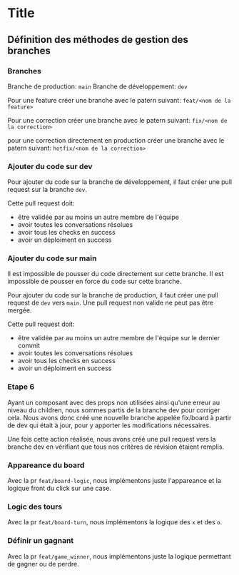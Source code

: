 # Title

## Définition des méthodes de gestion des branches

### Branches
Branche de production: `main`
Branche de développement: `dev`

Pour une feature créer une branche avec le patern suivant: `feat/<nom de la feature>`

Pour une correction créer une branche avec le patern suivant: `fix/<nom de la correction>`

pour une correction directement en production créer une branche avec le patern suivant: `hotfix/<nom de la correction>`

### Ajouter du code sur dev

Pour ajouter du code sur la branche de développement, 
il faut créer une pull request sur la branche `dev`.

Cette pull request doit:
- être validée par au moins un autre membre de l'équipe
- avoir toutes les conversations résolues
- avoir tous les checks en success
- avoir un déploiment en success

### Ajouter du code sur main

Il est impossible de pousser du code directement sur cette branche.
Il est impossible de pousser en force du code sur cette branche.

Pour ajouter du code sur la branche de production, il faut créer une pull request de `dev` vers `main`.
Une pull request non valide ne peut pas être mergée.

Cette pull request doit:
- être validée par au moins un autre membre de l'équipe sur le dernier commit
- avoir toutes les conversations résolues
- avoir tous les checks en success
- avoir un déploiment en success

### Etape 6

Ayant un composant avec des props non utilisées ainsi qu'une erreur au niveau du children,
nous sommes partis de la branche dev pour corriger cela. Nous avons donc créé une nouvelle 
branche appelée fix/board à partir de dev qui était à jour, pour y apporter les modifications nécessaires.

Une fois cette action réalisée, nous avons créé une pull request vers la branche dev en vérifiant que tous
nos critères de révision étaient remplis.

### Appareance du board

Avec la pr `feat/board-logic`, nous implémentons juste l'appareance et la logique front du click sur une case.

### Logic des tours

Avec la pr `feat/board-turn`, nous implémentons la logique des `x` et des `o`.

### Définir un gagnant

Avec la pr `feat/game_winner`, nous implémentons juste la logique permettant de gagner ou de perdre.
